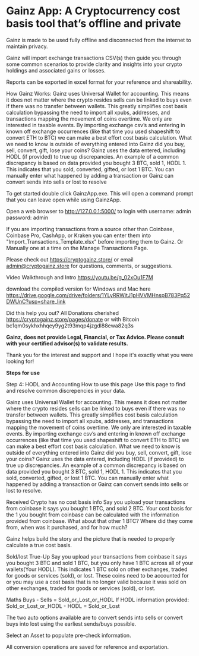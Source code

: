 # Gainz App: A Cryptocurrency cost basis tool that’s offline and private

Gainz is made to be used fully offline and disconnected from the internet to maintain privacy.

Gainz will import exchange transactions CSV(s) then guide you through some common scenarios to provide clarity and insights into your crypto holdings and associated gains or losses.

Reports can be exported in excel format for your reference and shareability.

How Gainz Works:
Gainz uses Universal Wallet for accounting. This means it does not matter where the crypto resides sells can be linked to buys even if there was no transfer between wallets. This greatly simplifies cost basis calculation bypassing the need to import all xpubs, addresses, and transactions mapping the movement of coins overtime. We only are interested in taxable events. By importing exchange csv’s and entering in known off exchange occurrences (like that time you used shapeshift to convert ETH to BTC) we can make a best effort cost basis calculation. What we need to know is outside of everything entered into Gainz did you buy, sell, convert, gift, lose your coins? Gainz uses the data entered, including HODL (if provided) to true up discrepancies. An example of a common discrepancy is based on data provided you bought 3 BTC, sold 1, HODL 1. This indicates that you sold, converted, gifted, or lost 1 BTC. You can manually enter what happened by adding a transaction or Gainz can convert sends into sells or lost to resolve


To get started double click GainzApp.exe. This will open a command prompt that you can leave open while using GainzApp. 

Open a web browser to http://127.0.0.1:5000/ to login with username: admin password: admin

If you are importing transactions from a source other than Coinbase, Coinbase Pro, CashApp, or Kraken you can enter them into "Import_Transactions_Template.xlsx" before importing them to Gainz. 
Or 
Manually one at a time on the Manage Transactions Page. 

Please check out https://cryptogainz.store/ or email admin@cryptogainz.store for questions, comments, or suggestions.

Video Walkthrough and Intro https://youtu.be/g_02xOu1F7M

download the compiled version for Windows and Mac here https://drive.google.com/drive/folders/1YLyRRWitJ1pHVVMHnspB783Pq52DWUnC?usp=share_link

Did this help you out? All Donations cherished https://cryptogainz.store/pages/donate or with Bitcoin bc1qm0sykhxhhqey9yg2t93mqp4jzgdl88ewa82q3s

**Gainz, does not provide Legal, Financial, or Tax Advice. Please consult with your certified advisor(s) to validate results.**

Thank you for the interest and support and I hope it's exactly what you were looking for!

**Steps for use**

Step 4: HODL and Accounting
How to use this page
Use this page to find and resolve common discrepencies in your data.

Gainz uses Universal Wallet for accounting.
This means it does not matter where the crypto resides sells can be linked to buys even if there was no transfer between wallets. This greatly simplifies cost basis calculation bypassing the need to import all xpubs, addresses, and transactions mapping the movement of coins overtime. We only are interested in taxable events. By importing exchange csv’s and entering in known off exchange occurrences (like that time you used shapeshift to convert ETH to BTC) we can make a best effort cost basis calculation. What we need to know is outside of everything entered into Gainz did you buy, sell, convert, gift, lose your coins? Gainz uses the data entered, including HODL (if provided) to true up discrepancies. An example of a common discrepancy is based on data provided you bought 3 BTC, sold 1, HODL 1. This indicates that you sold, converted, gifted, or lost 1 BTC. You can manually enter what happened by adding a transaction or Gainz can convert sends into sells or lost to resolve.

Received Crypto has no cost basis info
Say you upload your transactions from coinbase it says you bought 1 BTC, and sold 2 BTC.
Your cost basis for the 1 you bought from coinbase can be calculated with the information provided from coinbase.
What about that other 1 BTC? Where did they come from, when was it purchased, and for how much?

Gainz helps build the story and the picture that is needed to properly calculate a true cost basis.

Sold/lost True-Up
Say you upload your transactions from coinbase it says you bought 3 BTC and sold 1 BTC, but you only have 1 BTC across all of your wallets(Your HODL).
This indicates 1 BTC sold on other exchanges, traded for goods or services (sold), or lost.
These coins need to be accounted for or you may use a cost basis that is no longer valid because it was sold on other exchanges, traded for goods or services (sold), or lost.

Maths
Buys - Sells = Sold_or_Lost_or_HODL
If HODL information provided:
Sold_or_Lost_or_HODL - HODL = Sold_or_Lost

The two auto options available are to convert sends into sells or convert buys into lost using the earliest sends/buys possible.

Select an Asset to populate pre-check information.

All conversion operations are saved for reference and exportation.
